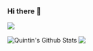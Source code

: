 ### Hi there 👋

![](https://komarev.com/ghpvc/?username=quintinvh&color=brightgreen&style=flat&label=PROFILE+VIEWS)

<img align="center" src="https://github-readme-stats.vercel.app/api?username=quintinvh&include_all_commits=true&count_private=true&role=OWNER,ORGANIZATION_MEMBER,COLLABORATOR&show_icons=true&line_height=20&title_color=7A7ADB&icon_color=2234AE&text_color=D3D3D3&bg_color=0,000000,130F40" alt="Quintin's Github Stats">

<img align="center" src="https://github-readme-stats-one-bice.vercel.app/api/top-langs/?username=quintinvh&langs_count=10&layout=compact&include_all_commits=true&count_private=tru&role=OWNER,ORGANIZATION_MEMBER,COLLABORATOR&theme=radical">

<!--
**quintinvh/quintinvh** is a ✨ _special_ ✨ repository because its `README.md` (this file) appears on your GitHub profile.

Here are some ideas to get you started:

- 🔭 I’m currently working on ...
- 🌱 I’m currently learning ...
- 👯 I’m looking to collaborate on ...
- 🤔 I’m looking for help with ...
- 💬 Ask me about ...
- 📫 How to reach me: ...
- 😄 Pronouns: ...
- ⚡ Fun fact: ...
-->
